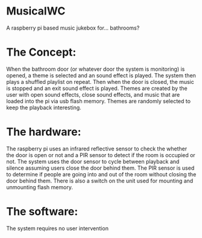 # MusicalWC

A raspberry pi based music jukebox for... bathrooms?

# The Concept:
When the bathroom door (or whatever door the system is monitoring) is opened, a theme is selected and an sound effect is played. The system then plays a shuffled playlist on repeat. Then when the door is closed, the music is stopped and an exit sound effect is played. Themes are created by the user with open sound effects, close sound effects, and music that are loaded into the pi via usb flash memory. Themes are randomly selected to keep the playback interesting.

# The hardware:
The raspberry pi uses an infrared reflective sensor to check the whether the door is open or not and a PIR sensor to detect if the room is occupied or not. The system uses the door sensor to cycle between playback and silence assuming users close the door behind them. The PIR sensor is used to determine if people are going into and out of the room without closing the door behind them. There is also a switch on the unit used for mounting and unmounting flash memory.

# The software:
The system requires no user intervention
